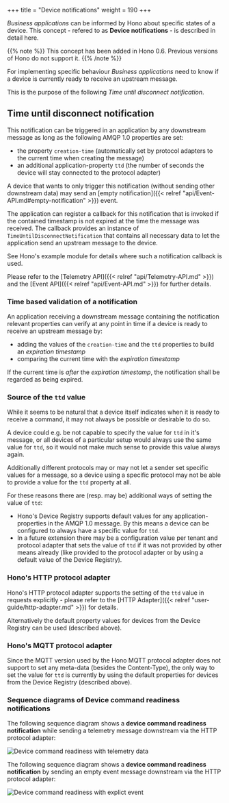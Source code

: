 +++
title = "Device notifications"
weight = 190
+++

*Business applications* can be informed by Hono about specific states of a device. This concept - refered to as
 **Device notifications** - is described in detail here.
 
 
<!--more-->

{{% note %}}
This concept has been added in Hono 0.6. Previous versions of Hono do not support it.
{{% /note %}}

For implementing specific behaviour *Business applications* need to know if
a device is currently ready to receive an upstream message.

This is the purpose of the following *Time until disconnect notification*.

## Time until disconnect notification

This notification can be triggered in an application by any downstream message as long as the following AMQP 1.0 properties are set:

- the property `creation-time` (automatically set by protocol adapters to the current time when creating the message)
- an additional application-property `ttd` (the number of seconds the device will stay connected to the protocol adapter)

A device that wants to only trigger this notification (without sending other downstream data) may send an 
[empty notification]({{< relref "api/Event-API.md#empty-notification" >}}) event.

The application can register a callback for this notification that is invoked if the contained
timestamp is not expired at the time the message was received. The callback provides an instance of `TimeUntilDisconnectNotification`
that contains all necessary data to let the application send an upstream message to the device.

See Hono's example module for details where such a notification callback is used.

 
Please refer to the [Telemetry API]({{< relref "api/Telemetry-API.md" >}}) and the [Event API]({{< relref "api/Event-API.md" >}}) for further details.

### Time based validation of a notification 

An application receiving a downstream message containing the notification relevant properties can verify at any point in
time if a device is ready to receive an upstream message by:

- adding the values of the `creation-time` and the `ttd` properties to build an *expiration timestamp*
- comparing the current time with the *expiration timestamp*

If the current time is *after* the *expiration timestamp*, the notification shall be regarded as being expired.

### Source of the `ttd` value

While it seems to be natural that a device itself indicates when it is ready to receive a command, it may not always be
possible or desirable to do so.

A device could e.g. be not capable to specify the value for `ttd` in it's message, or all devices of a particular setup would always use the same value
for `ttd`, so it would not make much sense to provide this value always again.

Additionally different protocols may or may not let a sender set specific values for a message, so a device using a 
specific protocol may not be able to
provide a value for the `ttd` property at all.

For these reasons there are (resp. may be) additional ways of setting the value of `ttd`:

- Hono's Device Registry supports default values for any application-properties in the AMQP 1.0 message. By this means
  a device can be configured to always have a specific value for `ttd`.
- In a future extension there may be a configuration value per tenant and protocol adapter that sets the value of `ttd`
  if it was not provided by other means already (like provided to the protocol adapter or by using a default value of the 
  Device Registry).
  
### Hono's HTTP protocol adapter

Hono's HTTP protocol adapter supports the setting of the `ttd` value in requests explicitly - please refer to the
[HTTP Adapter]({{< relref "user-guide/http-adapter.md" >}}) for details.

Alternatively the default property values for devices from the Device Registry can be used (described above).
  
### Hono's MQTT protocol adapter

Since the MQTT version used by the Hono MQTT protocol adapter does not support to set any meta-data (besides the Content-Type),
the only way to set the value for `ttd` is currently by using the default properties for devices from the Device Registry (described above).

### Sequence diagrams of Device command readiness notifications

The following sequence diagram shows a **device command readiness notification** while sending a telemetry message downstream
via the HTTP protocol adapter:

![Device command readiness with telemetry data](../device_commandReadinessImplicit.png)

The following sequence diagram shows a **device command readiness notification** by sending an empty event message downstream
via the HTTP protocol adapter:

![Device command readiness with explict event](../device_commandReadinessExplicit.png)
